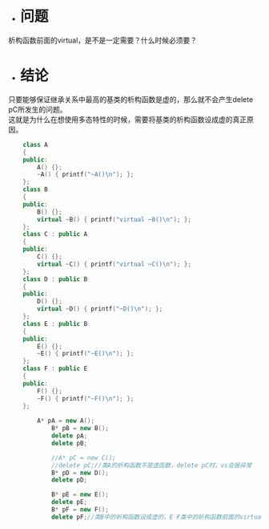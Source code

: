 - # 问题  
析构函数前面的virtual，是不是一定需要？什么时候必须要？     

- # 结论 
只要能够保证继承关系中最高的基类的析构函数是虚的，那么就不会产生delete pC所发生的问题。     
这就是为什么在想使用多态特性的时候，需要将基类的析构函数设成虚的真正原因。       

```c++
	class A 
	{
	public:
		A() {};
		~A() { printf("~A()\n"); };
	};
	class B 
	{
	public:
		B() {};
		virtual ~B() { printf("virtual ~B()\n"); };
	};
	class C : public A
	{
	public:
		C() {};
		virtual ~C() { printf("virtual ~C()\n"); };
	};
	class D : public B
	{
	public:
		D() {};
		virtual ~D() { printf("~D()\n"); };
	};
	class E : public B
	{
	public:
		E() {};
		~E() { printf("~E()\n"); };
	};
	class F : public E
	{
	public:
		F() {};
		~F() { printf("~F()\n"); };
	};
  
  		A* pA = new A();
			B* pB = new B();
			delete pA;
			delete pB;

			//A* pC = new C();
			//delete pC;//类A的析构函数不是虚函数，delete pC时，vs会报异常
			B* pD = new D();
			delete pD;

			B* pE = new E();
			delete pE;
			B* pF = new F();
			delete pF;//类B中的析构函数设成虚的，E F类中的析构函数前面的virtual关键字不管是否存在，其析构函数也一定是虚的
```
